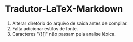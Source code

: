 # Tradutor-LaTeX-Markdown

1. Alterar diretório do arquivo de saída antes de compilar.
2. Falta adicionar estilos de fonte.
3. Caracteres "{}[]\" não passam pela analise léxica.

